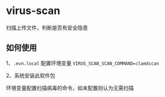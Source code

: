 <!--
 * @Author: sunhaolin@hotoa.com
 * @Date: 2022-06-13 20:19:50
 * @LastEditors: sunhaolin@hotoa.com
 * @LastEditTime: 2022-06-14 11:26:57
 * @Description: 
-->

# virus-scan

扫描上传文件，判断是否有安全隐患

## 如何使用

1、`.evn.local` 配置环境变量 `VIRUS_SCAN_SCAN_COMMAND=clamdscan`

2、系统安装此软件包

环境变量配置扫描病毒的命令，如未配置则认为无需扫描